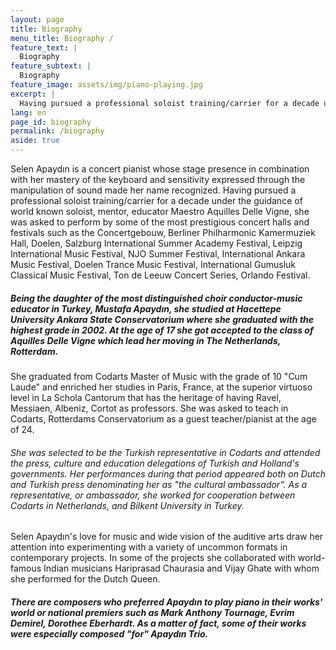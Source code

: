 ```yaml
---
layout: page
title: Biography
menu_title: Biography /
feature_text: |
  Biography
feature_subtext: |
  Biography
feature_image: assets/img/piano-playing.jpg
excerpt: |
  Having pursued a professional soloist training/carrier for a decade under the guidance of world known soloist, mentor, educator Maestro Aquilles Delle Vigne.
lang: en
page_id: biography
permalink: /biography
aside: true
---
```


Selen Apaydın is a concert pianist whose stage presence in combination with her mastery of the keyboard and sensitivity expressed through the manipulation of sound made her name recognized. Having pursued a professional soloist training/carrier for a decade under the guidance of world known soloist, mentor, educator Maestro Aquilles Delle Vigne, she was asked to perform by some of the most prestigious concert halls and festivals such as the Concertgebouw, Berliner Philharmonic Kamermuziek Hall, Doelen, Salzburg International Summer Academy Festival, Leipzig International Music Festival, NJO Summer Festival, International Ankara Music Festival, Doelen Trance Music Festival, International Gumusluk Classical Music Festival, Ton de Leeuw Concert Series, Orlando Festival.

##### Being the daughter of the most distinguished choir conductor-music educator in Turkey, Mustafa Apaydın, she studied at Hacettepe University Ankara State Conservatorium where she graduated with the highest grade in 2002. At the age of 17 she got accepted to the class of Aquilles Delle Vigne which lead her moving in The Netherlands, Rotterdam.

She graduated from Codarts  Master of Music with the grade of 10 "Cum Laude" and enriched her studies in Paris, France, at the superior virtuoso level in La Schola Cantorum that has the heritage of having Ravel, Messiaen, Albeniz, Cortot as professors.
She was asked to teach in Codarts, Rotterdams Conservatorium as a guest teacher/pianist at the age of 24.

###### She was selected to be the Turkish representative in Codarts and attended the press, culture and education delegations of Turkish and Holland's governments. Her performances during that period appeared both on Dutch and Turkish press denominating her as "the cultural ambassador". As a representative, or ambassador, she worked for cooperation between Codarts in Netherlands, and Bilkent University in Turkey.

Selen Apaydın's love for music and wide vision of the auditive arts draw her attention into experimenting with a variety of uncommon formats in contemporary projects. In some of the projects she collaborated with world-famous Indian musicians Hariprasad Chaurasia and Vijay Ghate with whom she performed for the Dutch Queen.

##### There are composers who preferred Apaydın to play piano in their works' world or national premiers such as Mark Anthony Tournage, Evrim Demirel, Dorothee Eberhardt. As a matter of fact, some of their works were especially composed "for" Apaydın Trio.